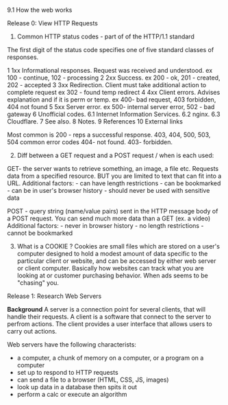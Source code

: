 9.1 How the web works

Release 0: View HTTP Requests

1. Common HTTP status codes - part of of the HTTP/1.1 standard

The first digit of the status code specifies one of five standard classes of responses.

1 1xx Informational responses.   Request was received and understood.
                                  ex 100 - continue, 102 - processing
2 2xx Success.                    ex 200 - ok, 201 - created, 202 - accepted
3 3xx Redirection.      Client must take additional action to complete request
                                  ex 302 - found temp redirect
4 4xx Client errors.   Advises explanation and if it is perm or temp.
                                  ex 400- bad request, 403 forbidden, 404 not found
5 5xx Server error.               ex 500- internal server error, 502 - bad gateway
6 Unofficial codes. 6.1 Internet Information Services. 6.2 nginx. 6.3 Cloudflare.
7 See also.
8 Notes.
9 References
10 External links


Most common is 200 - reps a successful response.
403, 404, 500, 503, 504 common error codes
404- not found.
403- forbidden.


2. Diff between a GET request and a POST request / when is each used:

GET- the server wants to retrieve something, an image, a file etc. Requests data from a specified resource. BUT you are limited to text that can fit into a URL.
        Additional factors:
        - can have length restrictions
        - can be bookmarked
        - can be in user's browser history
        - should never be used with sensitive data


POST - query string (name/value pairs) sent in the HTTP message body of a POST request. You can send much more data than a GET (ex. a video)
        Additional factors:
        - never in browser history
        - no length restrictions
        - cannot be bookmarked

3. What is a COOKIE ?
Cookies are small files which are stored on a user's computer designed to hold a modest amount of data specific to the particular client or website, and can be accessed by either web server or client computer. Basically how websites can track what you are looking at or customer purchasing behavior. When ads seems to be "chasing" you.


Release 1: Research Web Servers

**Background**
A server is a connection point for several clients, that will handle their requests.
A client is a software that connect to the server to perfrom actions. The client provides a user interface that allows users to carry out actions.

Web servers have the following characterists:
- a computer, a chunk of memory on a computer, or a program on a computer
- set up to respond to HTTP requests
- can send a file to a browser (HTML, CSS, JS, images)
- look up data in a database then spits it out
- perform a calc or execute an algorithm









